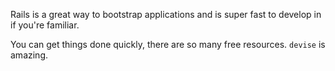 Rails is a great way to bootstrap applications and is super fast to develop in if you're familiar.

You can get things done quickly, there are so many free resources. `devise` is amazing. 

